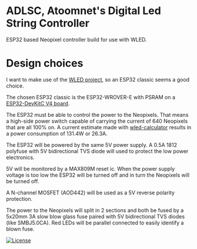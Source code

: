 # ADLSC, Atoomnet's Digital Led String Controller

ESP32 based Neopixel controller build for use with WLED.

# Design choices

I want to make use of the [WLED project](https://kno.wled.ge/), so an ESP32 classic seems a good choice.

The chosen ESP32 classic is the ESP32-WROVER-E with PSRAM on a [ESP32-DevKitC V4 board](https://docs.espressif.com/projects/esp-idf/en/release-v4.2/esp32/hw-reference/esp32/get-started-devkitc.html).

The ESP32 must be able to control the power to the Neopixels. That means a high-side power switch capable of carrying the current of 640 Neopixels that are all 100% on. A current estimate made with [wled-calculator](https://wled-calculator.github.io/) results in a power consumption of 131.4W or 26.3A.

The ESP32 will be powered by the same 5V power supply. A 0.5A 1812 polyfuse with 5V bidirectional TVS diode will used to protect the low power electronics.

5V will be monitored by a MAX809M reset ic. When the power supply voltage is too low the ESP32 will be turned off and in turn the Neopixels will be turned off.

A N-channel MOSFET (AOD442) will be used as a 5V reverse polarity protection.

The power to the Neopixels will split in 2 sections and both be fused by a 5x20mm 3A slow blow glass fuse paired with 5V bidirectional TVS diodes (like SMBJ5.0CA). Red LEDs will be parallel connected to easily identify a blown fuse.

[![License](https://img.shields.io/badge/License-Apache%202.0-blue.svg)](https://opensource.org/licenses/Apache-2.0)